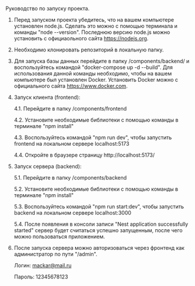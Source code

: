 Руководство по запуску проекта.

1. Перед запуском проекта убедитесь, что на вашем компьютере установлен node.js. Сделать это можно с помощью терминала и команды "node --version".
Последнюю версию node.js можно установить с официаольного сайта https://nodejs.org.

2. Необходимо клонировать репозиторий в локальную папку.

3. Для запуска базы данных перейдите в папку /components/backend/ и воспользуйтесь командой "docker-compose up -d --build". Для использования данной команды необходимо, чтобы на вашем компьютере был установлен Docker.
Установить Docker можно с официального сайта https://www.docker.com.

4. Запуск клиента (frontend):

   4.1. Перейдите в папку /components/frontend

   4.2. Установите необходимые библиотеки с помощью команды в терминале "npm install"

   4.3. Воспользуйтесь командой "npm run dev", чтобы запустить frontend на локальном сервере localhost:5173

   4.4. Откройте в браузере страницу http://localhost:5173/

5. Запуск сервера (backend):

   5.1. Перейдите в папку /components/backend

   5.2. Установите необходимые библиотеки с помощью команды в терминале "npm install"

   5.3. Воспользуйтесь командой "npm run start:dev", чтобы запустить backend на локальном сервере localhost:3000

   5.4. После появления в консоли записи "Nest application successfully started" сервер будет считаться успешно запущенным, после чего можно пользоваться приложением.

6. После запуска сервера можно авторизоваться через фронтенд как администратор по пути "/admin".
   
   Логин: mackar@mail.ru
   
   Пароль: 12345678123
